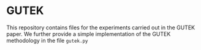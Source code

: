 # GUTEK
This repository contains files for the experiments carried out in the GUTEK paper.
We further provide a simple implementation of the GUTEK methodology in the file `gutek.py`
